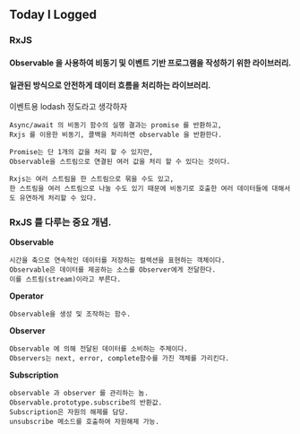 ## Today I Logged

### RxJS

#### Observable 을 사용하여 비동기 및 이벤트 기반 프로그램을 작성하기 위한 라이브러리.
#### 일관된 방식으로 안전하게 데이터 흐름을 처리하는 라이브러리.
이벤트용 lodash 정도라고 생각하자

```
Async/await 의 비동기 함수의 실행 결과는 promise 를 반환하고,
Rxjs 를 이용한 비동기, 콜백을 처리하면 observable 을 반환한다.

Promise는 단 1개의 값을 처리 할 수 있지만,
Observable을 스트림으로 연결된 여러 값을 처리 할 수 있다는 것이다.

Rxjs는 여러 스트림을 한 스트림으로 묶을 수도 있고, 
한 스트림을 여러 스트림으로 나눌 수도 있기 때문에 비동기로 호출한 여러 데이터들에 대해서도 유연하게 처리할 수 있다.
```

### RxJS 를 다루는 중요 개념.

**Observable** 

    시간을 축으로 연속적인 데이터를 저장하는 컬렉션을 표현하는 객체이다.
    Observable은 데이터를 제공하는 소스를 Observer에게 전달한다.
    이를 스트림(stream)이라고 부른다.

**Operator**

    Observable을 생성 및 조작하는 함수.

**Observer**

    Observable 에 의해 전달된 데이터를 소비하는 주체이다.
    Observers는 next, error, complete함수를 가진 객체를 가리킨다.

**Subscription**

    observable 과 observer 를 관리하는 놈.
    Observable.prototype.subscribe의 반환값.
    Subscription은 자원의 해제를 담당.
    unsubscribe 메소드를 호출하여 자원해제 가능.